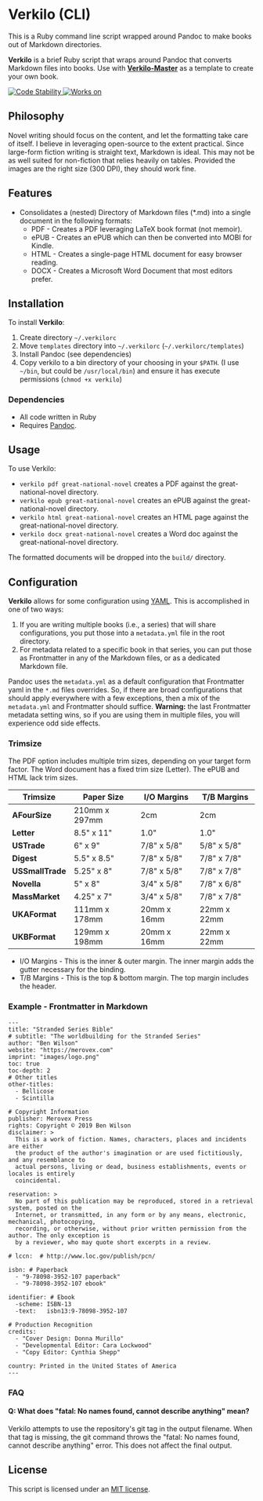 # Verkilo (CLI)

This is a Ruby command line script wrapped around Pandoc to make books out of Markdown directories.

**Verkilo** is a brief Ruby script that wraps around Pandoc that converts Markdown files into books. Use with **[Verkilo-Master](https://github.com/Merovex/verkilo-master)** as a template to create your own book.

<!-- Stability -->
<a href="https://nodejs.org/api/documentation.html#documentation_stability_index">
  <img src="https://img.shields.io/badge/stability-stable-green.svg"
    alt="Code Stability" />
</a>

<!-- Platforms -->
<a href="#">
  <img src="https://img.shields.io/badge/platform-macOSx-orange.svg"
    alt="Works on" />
</a>

## Philosophy

Novel writing should focus on the content, and let the formatting take care of itself. I believe in leveraging open-source to the extent practical. Since large-form fiction writing is straight text, Markdown is ideal. This may not be as well suited for non-fiction that relies heavily on tables. Provided the images are the right size (300 DPI), they should work fine.

## Features

* Consolidates a (nested) Directory of Markdown files (*.md) into a single document in the following formats:
  - PDF - Creates a PDF leveraging LaTeX book format (not memoir).
  - ePUB - Creates an ePUB which can then be converted into MOBI for Kindle.
  - HTML - Creates a single-page HTML document for easy browser reading.
  - DOCX - Creates a Microsoft Word Document that most editors prefer.

## Installation

To install **Verkilo**:

1. Create directory `~/.verkilorc`
2. Move `templates` directory into `~/.verkilorc` (`~/.verkilorc/templates`)
3. Install Pandoc (see dependencies)
4. Copy verkilo to a bin directory of your choosing in your `$PATH`. (I use `~/bin`, but could be `/usr/local/bin`) and ensure it has execute permissions (`chmod +x verkilo`)

### Dependencies

* All code written in Ruby
* Requires [Pandoc](https://pandoc.org/).

## Usage

To use Verkilo:
* `verkilo pdf great-national-novel`  creates a PDF against the great-national-novel directory.
* `verkilo epub great-national-novel`  creates an ePUB against the great-national-novel directory.
* `verkilo html great-national-novel`  creates an HTML page against the great-national-novel directory.
* `verkilo docx great-national-novel`  creates a Word doc against the great-national-novel directory.

The formatted documents will be dropped into the `build/` directory.

## Configuration

**Verkilo** allows for some configuration using [YAML](https://yaml.org/). This is accomplished in one of two ways:

1. If you are writing multiple books (i.e., a series) that will share configurations, you put those into a `metadata.yml` file in the root directory.
2. For metadata related to a specific book in that series, you can put those as Frontmatter in any of the Markdown files, or as a dedicated Markdown file.

Pandoc uses the `metadata.yml` as a default configuration that Frontmatter yaml in the `*.md` files overrides. So, if there are broad configurations that should apply everywhere with a few exceptions, then a mix of the `metadata.yml` and Frontmatter should suffice. **Warning:** the last Frontmatter metadata setting wins, so if you are using them in multiple files, you will experience odd side effects.

### Trimsize

The PDF option includes multiple trim sizes, depending on your target form factor. The Word document has a fixed trim size (Letter). The ePUB and HTML lack trim sizes.

|   Trimsize       |  Paper Size   |  I/O Margins  | T/B Margins |
|        ---       |      ---      |      ---      |     ---     |
| **AFourSize**    | 210mm x 297mm |          2cm  |        2cm  |
| **Letter**       |  8.5" x 11"   |          1.0" |       1.0"  |
| **USTrade**      |    6" x 9"    |   7/8" x 5/8" | 5/8" x 5/8" |
| **Digest**       |  5.5" x 8.5"  |   7/8" x 5/8" | 7/8" x 7/8" |
| **USSmallTrade** | 5.25" x 8"    |   7/8" x 5/8" | 7/8" x 7/8" |
| **Novella**      |    5" x 8"    |   3/4" x 5/8" | 7/8" x 6/8" |
| **MassMarket**   | 4.25" x 7"    |   3/4" x 5/8" | 7/8" x 7/8" |
| **UKAFormat**    | 111mm x 178mm |   20mm x 16mm | 22mm x 22mm |
| **UKBFormat**    | 129mm x 198mm |   20mm x 16mm | 22mm x 22mm |

* I/O Margins - This is the inner & outer margin. The inner margin adds the gutter necessary for the binding.
* T/B Margins - This is the top & bottom margin. The top margin includes the header.

### Example - Frontmatter in Markdown

```
---
title: "Stranded Series Bible"
# subtitle: "The worldbuilding for the Stranded Series"
author: "Ben Wilson"
website: "https://merovex.com"
imprint: "images/logo.png"
toc: true
toc-depth: 2
# Other titles
other-titles:
  - Bellicose
  - Scintilla

# Copyright Information
publisher: Merovex Press
rights: Copyright © 2019 Ben Wilson
disclaimer: >
  This is a work of fiction. Names, characters, places and incidents are either
  the product of the author's imagination or are used fictitiously, and any resemblance to
  actual persons, living or dead, business establishments, events or locales is entirely
  coincidental.

reservation: >
  No part of this publication may be reproduced, stored in a retrieval system, posted on the
  Internet, or transmitted, in any form or by any means, electronic, mechanical, photocopying,
  recording, or otherwise, without prior written permission from the author. The only exception is
  by a reviewer, who may quote short excerpts in a review.

# lccn:  # http://www.loc.gov/publish/pcn/

isbn: # Paperback
  - "9-78098-3952-107 paperback"
  - "9-78098-3952-107 ebook"

identifier: # Ebook
  -scheme: ISBN-13
  -text:   isbn13:9-78098-3952-107

# Production Recognition
credits:
  - "Cover Design: Donna Murillo"
  - "Developmental Editor: Cara Lockwood"
  - "Copy Editor: Cynthia Shepp"

country: Printed in the United States of America
---
```

### FAQ

#### Q: What does "fatal: No names found, cannot describe anything" mean?

Verkilo attempts to use the repository's git tag in the output filename. When that tag is missing, the git command throws the "fatal: No names found, cannot describe anything" error. This does not affect the final output.

## License

This script is licensed under an [MIT license](LICENSE).

